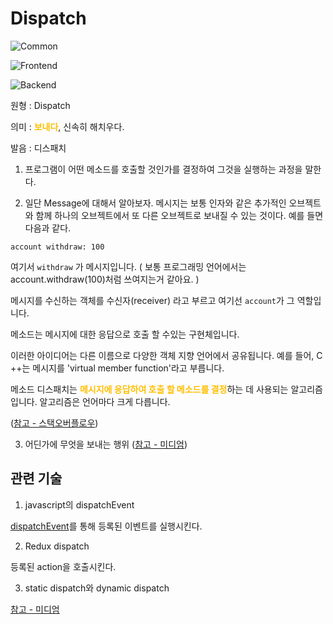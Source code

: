 <d-title>

# Dispatch

</d-title>

<d-label>

<d-inner>

![Common](../2TAT1C/Label_Common.png)

</d-inner>

<d-inner>

![Frontend](../2TAT1C/Label_Frontend.png)

</d-inner>

<d-inner>

![Backend](../2TAT1C/Label_Backend.png)

</d-inner>

</d-label>

<d-origin>

원형 : Dispatch

</d-origin>

<d-mean>

의미 : <span style="color:#FFBF00; font-weight:bold;">보내다</span>, 신속히 해치우다.

</d-mean>

<d-pronunciation>

발음 : 디스패치

</d-pronunciation>

<d-content>

1. 프로그램이 어떤 메소드를 호출할 것인가를 결정하여 그것을 실행하는 과정을 말한다.

2. 일단 Message에 대해서 알아보자.
   메시지는 보통 인자와 같은 추가적인 오브젝트와 함께 하나의 오브젝트에서 또 다른 오브젝트로 보내질 수 있는 것이다.
   예를 들면 다음과 같다.

```
account withdraw: 100
```

여기서 `withdraw` 가 메시지입니다. ( 보통 프로그래밍 언어에서는 account.withdraw(100)처럼 쓰여지는거 같아요. )

메시지를 수신하는 객체를 수신자(receiver) 라고 부르고 여기선 `account`가 그 역할입니다.

메소드는 메시지에 대한 응답으로 호출 할 수있는 구현체입니다.

이러한 아이디어는 다른 이름으로 다양한 객체 지향 언어에서 공유됩니다. 예를 들어, C ++는 메시지를 'virtual member function'라고 부릅니다.

메소드 디스패치는 <span style="color:#FFBF00; font-weight:bold;">메시지에 응답하여 호출 할 메소드를 결정</span>하는 데 사용되는 알고리즘입니다. 알고리즘은 언어마다 크게 다릅니다.

([참고 - 스택오버플로우](https://stackoverflow.com/questions/1805510/what-is-method-dispatch))

3. 어딘가에 무엇을 보내는 행위
   ([참고 - 미디엄](https://medium.com/ingeniouslysimple/static-and-dynamic-dispatch-324d3dc890a3))

</d-content>

<d-relation>

## 관련 기술

<d-inner>

1. javascript의 dispatchEvent

</d-inner>

[dispatchEvent](https://developer.mozilla.org/ko/docs/Web/API/EventTarget/dispatchEvent)를 통해 등록된 이벤트를 실행시킨다.

<d-inner>

2. Redux dispatch

</d-inner>

등록된 action을 호출시킨다.

<d-inner>

3. static dispatch와 dynamic dispatch

</d-inner>

[참고 - 미디엄](https://medium.com/ingeniouslysimple/static-and-dynamic-dispatch-324d3dc890a3)

</d-relation>
